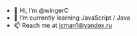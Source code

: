 - 👋 Hi, I’m @wingerC
- 🌱 I’m currently learning JavaScript / Java
- 📫 Reach me at jcman1@yandex.ru

<!---
wingerC/wingerC is a ✨ special ✨ repository because its `README.md` (this file) appears on your GitHub profile.
You can click the Preview link to take a look at your changes.
--->
